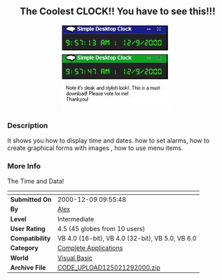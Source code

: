 ﻿<div align="center">

## The Coolest CLOCK\!\! You have to see this\!\!\!

<img src="PIC20001291010561931.jpg">
</div>

### Description

It shows you how to display time and dates. how to set alarms, how to create graphical forms with images , how to use menu items.
 
### More Info
 
The Time and Data!


<span>             |<span>
---                |---
**Submitted On**   |2000-12-09 09:55:48
**By**             |[Alex](https://github.com/Planet-Source-Code/PSCIndex/blob/master/ByAuthor/alex.md)
**Level**          |Intermediate
**User Rating**    |4.5 (45 globes from 10 users)
**Compatibility**  |VB 4\.0 \(16\-bit\), VB 4\.0 \(32\-bit\), VB 5\.0, VB 6\.0
**Category**       |[Complete Applications](https://github.com/Planet-Source-Code/PSCIndex/blob/master/ByCategory/complete-applications__1-27.md)
**World**          |[Visual Basic](https://github.com/Planet-Source-Code/PSCIndex/blob/master/ByWorld/visual-basic.md)
**Archive File**   |[CODE\_UPLOAD125021292000\.zip](https://github.com/Planet-Source-Code/alex-the-coolest-clock-you-have-to-see-this__1-13455/archive/master.zip)








